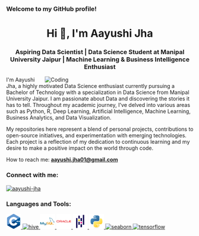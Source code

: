 ### Welcome to my GitHub profile! 
<h1 align="center">Hi 👋, I'm Aayushi Jha</h1>
<h3 align="center">Aspiring Data Scientist | Data Science Student at Manipal University Jaipur | Machine Learning & Business Intelligence Enthusiast</h3>
<img align="right" alt="Coding" width="400" src="https://img.freepik.com/premium-photo/anime-girl-working-her-computer-background-lofi-music_846334-1014.jpg">


I'm Aayushi Jha, a highly motivated Data Science enthusiast currently pursuing a Bachelor of Technology with a specialization in Data Science from Manipal University Jaipur.
I am passionate about Data and discovering the stories it has to tell. Throughout my academic journey, I've delved into various areas such as Python, R, Deep Learning, Artificial Intelligence, Machine Learning, Business Analytics, and Data Visualization.

My repositories here represent a blend of personal projects, contributions to open-source initiatives, and experimentation with emerging technologies. Each project is a reflection of my dedication to continuous learning and my desire to make a positive impact on the world through code.

How to reach me:  **aayushi.jha01@gmail.com** 

<h3 align="left">Connect with me:</h3>
<p align="left">
<a href="https://linkedin.com/in/aayushi-jha" target="blank"><img align="center" src="https://raw.githubusercontent.com/rahuldkjain/github-profile-readme-generator/master/src/images/icons/Social/linked-in-alt.svg" alt="aayushi-jha" height="30" width="40" /></a>
</p>

<h3 align="left">Languages and Tools:</h3>
<p align="left"> <a href="https://www.w3schools.com/cpp/" target="_blank" rel="noreferrer"> <img src="https://raw.githubusercontent.com/devicons/devicon/master/icons/cplusplus/cplusplus-original.svg" alt="cplusplus" width="40" height="40"/> </a> <a href="https://hive.apache.org/" target="_blank" rel="noreferrer"> <img src="https://www.vectorlogo.zone/logos/apache_hive/apache_hive-icon.svg" alt="hive" width="40" height="40"/> </a> <a href="https://www.mysql.com/" target="_blank" rel="noreferrer"> <img src="https://raw.githubusercontent.com/devicons/devicon/master/icons/mysql/mysql-original-wordmark.svg" alt="mysql" width="40" height="40"/> </a> <a href="https://www.oracle.com/" target="_blank" rel="noreferrer"> <img src="https://raw.githubusercontent.com/devicons/devicon/master/icons/oracle/oracle-original.svg" alt="oracle" width="40" height="40"/> </a> <a href="https://pandas.pydata.org/" target="_blank" rel="noreferrer"> <img src="https://raw.githubusercontent.com/devicons/devicon/2ae2a900d2f041da66e950e4d48052658d850630/icons/pandas/pandas-original.svg" alt="pandas" width="40" height="40"/> </a> <a href="https://www.python.org" target="_blank" rel="noreferrer"> <img src="https://raw.githubusercontent.com/devicons/devicon/master/icons/python/python-original.svg" alt="python" width="40" height="40"/> </a> <a href="https://seaborn.pydata.org/" target="_blank" rel="noreferrer"> <img src="https://seaborn.pydata.org/_images/logo-mark-lightbg.svg" alt="seaborn" width="40" height="40"/> </a> <a href="https://www.tensorflow.org" target="_blank" rel="noreferrer"> <img src="https://www.vectorlogo.zone/logos/tensorflow/tensorflow-icon.svg" alt="tensorflow" width="40" height="40"/> </a> </p>


